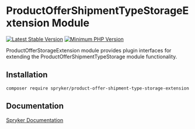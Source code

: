 # ProductOfferShipmentTypeStorageExtension Module
[![Latest Stable Version](https://poser.pugx.org/spryker/product-offer-shipment-type-storage-extension/v/stable.svg)](https://packagist.org/packages/spryker/product-offer-shipment-type-storage-extension)
[![Minimum PHP Version](https://img.shields.io/badge/php-%3E%3D%208.3-8892BF.svg)](https://php.net/)

ProductOfferStorageExtension module provides plugin interfaces for extending the ProductOfferShipmentTypeStorage module functionality.

## Installation

```
composer require spryker/product-offer-shipment-type-storage-extension
```

## Documentation

[Spryker Documentation](https://docs.spryker.com)
